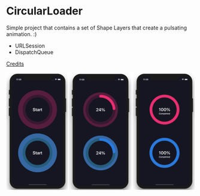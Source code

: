 # CircularLoader

Simple project that contains a set of Shape Layers that create a pulsating animation. :)

* URLSession
* DispatchQueue

[Credits](https://www.youtube.com/watch?v=O3ltwjDJaMk&list=PL0dzCUj1L5JFT47RJPN_9P9TXFyLBicJr&index=11)

![Screenshot](https://github.com/TiagoSantosSilva/CircularLoader/blob/master/Screenshots/Circular%20Loader.png)

